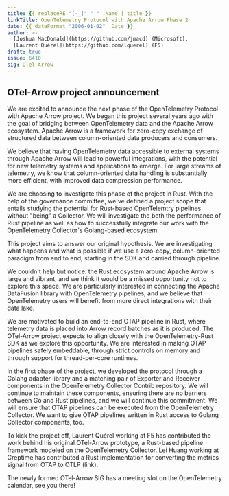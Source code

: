 ```yaml
---
title: {{ replaceRE "[-_]" " " .Name | title }}
linkTitle: OpenTelemetry Protocol with Apache Arrow Phase 2
date: {{ dateFormat "2006-01-02" .Date }}
author: >-
  [Joshua MacDonald](https://github.com/jmacd) (Microsoft),
  [Laurent Quérel](https://github.com/lquerel) (F5)
draft: true
issue: 6410
sig: OTel-Arrow
---
```


## OTel-Arrow project announcement

We are excited to announce the next phase of the OpenTelemetry Protocol with
Apache Arrow project. We began this project several years ago with the goal of
bridging between OpenTelemetry data and the Apache Arrow ecosystem. Apache Arrow
is a framework for zero-copy exchange of structured data between column-oriented
data producers and consumers.

We believe that having OpenTelemetry data accessible to external systems through
Apache Arrow will lead to powerful integrations, with the potential for new
telemetry systems and applications to emerge. For large streams of telemetry, we
know that column-oriented data handling is substantially more efficient, with
improved data compression performance.

We are choosing to investigate this phase of the project in Rust. With the help
of the governance committee, we've defined a project scope that entails studying
the potential for Rust-based OpenTelemtry pipelines without "being" a Collector.
We will investigate the both the performance of Rust pipeline as well as how to
successfully integrate our work with the OpenTelemetry Collector's Golang-based
ecosystem.

This project aims to answer our original hypothesis. We are investigating what
happens and what is possible if we use a zero-copy, column-oriented paradigm
from end to end, starting in the SDK and carried through pipeline.

We couldn't help but notice: the Rust ecosystem around Apache Arrow is large and
vibrant, and we think it would be a missed opportunity not to explore this
space. We are particularly interested in connecting the Apache DataFusion
library with OpenTelemetry pipelines, and we believe that OpenTelemetry users
will benefit from more direct integrations with their data lake.

We are motivated to build an end-to-end OTAP pipeline in Rust, where telemetry
data is placed into Arrow record batches as it is produced. The OTel-Arrow
project expects to align closely with the OpenTelemetry-Rust SDK as we explore
this opportunity. We are interested in making OTAP pipelines safely embeddable,
through strict controls on memory and through support for thread-per-core
runtimes.

In the first phase of the project, we developed the protocol through a Golang
adapter library and a matching pair of Exporter and Receiver components in the
OpenTelemetry Collector Contrib repository. We will continue to maintain these
components, ensuring there are no barriers between Go and Rust pipelines, and we
will continue this commitment. We will ensure that OTAP pipelines can be
executed from the OpenTelemetry Collector. We want to give OTAP pipelines
written in Rust access to Golang Collector components, too.

To kick the project off, Laurent Quérel working at F5 has contributed the work
behind his original OTel-Arrow prototype, a Rust-based pipeline framework
modeled on the OpenTelemetry Collector. Lei Huang working at Greptime has
contributed a Rust implementation for converting the metrics signal from OTAP to
OTLP (link).

The newly formed OTel-Arrow SIG has a meeting slot on the OpenTelemetry
calendar, see you there!
